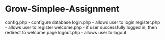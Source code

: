 # Grow-Simplee-Assignment
config.php - configure database
login.php - allows user to login
register.php - allows user to register
welcome.php - if user successfully logged in, then redirect to welcome page
logout.php - allows user to logout

